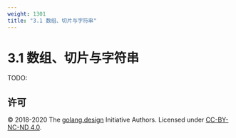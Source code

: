 ```yaml
---
weight: 1301
title: "3.1 数组、切片与字符串"
---
```


# 3.1 数组、切片与字符串

TODO:

## 许可

&copy; 2018-2020 The [golang.design](https://golang.design) Initiative Authors. Licensed under [CC-BY-NC-ND 4.0](https://creativecommons.org/licenses/by-nc-nd/4.0/).